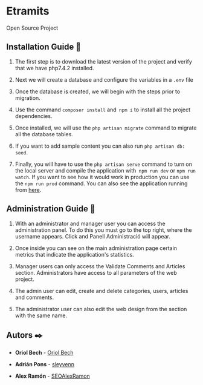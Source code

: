 
#  Etramits

Open Source Project

##  Installation Guide 🚀

1. The first step is to download the latest version of the project and verify that we have php7.4.2 installed.

2. Next we will create a database and configure the variables in a `.env` file

3. Once the database is created, we will begin with the steps prior to migration.

4. Use the command `composer install` and` npm i` to install all the project dependencies.

5. Once installed, we will use the `php artisan migrate` command to migrate all the database tables.

6. If you want to add sample content you can also run `php artisan db: seed`.

7. Finally, you will have to use the `php artisan serve` command to turn on the local server and compile the application with` npm run dev` or `npm run watch`. If you want to see how it would work in production you can use the `npm run prod` command. You can also see the application running from [here](https://tictac.seoalexramon.dev/).

##  Administration Guide 🔧

1. With an administrator and manager user you can access the administration panel. To do this you must go to the top right, where the username appears. Click and Panell Administració will appear.

2. Once inside you can see on the main administration page certain metrics that indicate the application's statistics.

3. Manager users can only access the Validate Comments and Articles section. Administrators have access to all parameters of the web project.

4. The admin user can edit, create and delete categories, users, articles and comments.

5. The administrator user can also edit the web design from the section with the same name.

##  Autors ✒️

* **Oriol Bech** - [Oriol Bech](https://github.com/OriolBech)

* **Adrián Pons** - [sleyvenn](https://github.com/sleyvenn)

* **Alex Ramón** - [SEOAlexRamon](https://github.com/SEOAlexRamon)